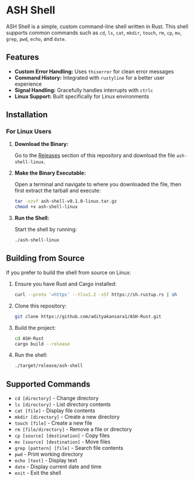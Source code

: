 # ASH Shell

ASH Shell is a simple, custom command-line shell written in Rust. This shell supports common commands such as `cd`, `ls`, `cat`, `mkdir`, `touch`, `rm`, `cp`, `mv`, `grep`, `pwd`, `echo`, and `date`.

## Features

- **Custom Error Handling:** Uses `thiserror` for clean error messages
- **Command History:** Integrated with `rustyline` for a better user experience
- **Signal Handling:** Gracefully handles interrupts with `ctrlc`
- **Linux Support:** Built specifically for Linux environments

## Installation

### For Linux Users

1. **Download the Binary:**

   Go to the [Releases](https://github.com/adityakansara1/ASH-Rust/releases) section of this repository and download the file `ash-shell-linux`.

2. **Make the Binary Executable:**

   Open a terminal and navigate to where you downloaded the file, then first extract the tarball and execute:
   ```bash
   tar -xzvf ash-shell-v0.1.0-linux.tar.gz
   chmod +x ash-shell-linux
   ```

3. **Run the Shell:**

   Start the shell by running:
   ```bash
   ./ash-shell-linux
   ```

## Building from Source

If you prefer to build the shell from source on Linux:

1. Ensure you have Rust and Cargo installed:
   ```bash
   curl --proto '=https' --tlsv1.2 -sSf https://sh.rustup.rs | sh
   ```

2. Clone this repository:
   ```bash
   git clone https://github.com/adityakansara1/ASH-Rust.git
   ```

3. Build the project:
   ```bash
   cd ASH-Rust
   cargo build --release
   ```

4. Run the shell:
   ```bash
   ./target/release/ash-shell
   ```

## Supported Commands

- `cd [directory]` - Change directory
- `ls [directory]` - List directory contents
- `cat [file]` - Display file contents
- `mkdir [directory]` - Create a new directory
- `touch [file]` - Create a new file
- `rm [file/directory]` - Remove a file or directory
- `cp [source] [destination]` - Copy files
- `mv [source] [destination]` - Move files
- `grep [pattern] [file]` - Search file contents
- `pwd` - Print working directory
- `echo [text]` - Display text
- `date` - Display current date and time
- `exit` - Exit the shell

